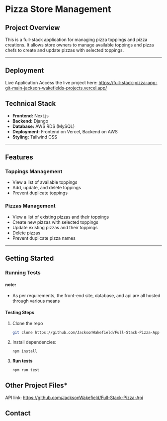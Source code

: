 # **Pizza Store Management**  

## **Project Overview**  
This is a full-stack application for managing pizza toppings and pizza creations. It allows store owners to manage available toppings and pizza chefs to create and update pizzas with selected toppings.

---

## **Deployment**
Live Application
Access the live project here: https://full-stack-pizza-app-git-main-jackson-wakefields-projects.vercel.app/

## **Technical Stack**
- **Frontend:** Next.js  
- **Backend:** Django  
- **Database:** AWS RDS (MySQL)  
- **Deployment:** Frontend on Vercel, Backend on AWS  
- **Styling:** Tailwind CSS  

---

## **Features**
### **Toppings Management**
- View a list of available toppings  
- Add, update, and delete toppings  
- Prevent duplicate toppings  

### **Pizzas Management**
- View a list of existing pizzas and their toppings  
- Create new pizzas with selected toppings  
- Update existing pizzas and their toppings  
- Delete pizzas  
- Prevent duplicate pizza names  

---

## **Getting Started**

### **Running Tests**

#### note:
 - As per requirements, the front-end site, database, and api are all hosted through various means

#### **Testing Steps**

1. Clone the repo
   ```bash
   git clone https://github.com/JacksonWakefield/Full-Stack-Pizza-App
2. Install dependencies:
   ```bash
   npm install
3. **Run tests**
   ```bash
   npm run test

## **Other Project Files***

API link: https://github.com/JacksonWakefield/Full-Stack-Pizza-Api
   

## **Contact**



